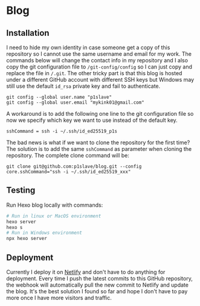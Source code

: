# Blog

## Installation
I need to hide my own identity in case someone get a copy of this repository so I cannot use the same username and email for my work. The commands below will change the contact info in my repository and I also copy the git configuration file to `/git-config/config` so I can just copy and replace the file in `/.git`. The other tricky part is that this blog is hosted under a different GitHub account with different SSH keys but Windows may still use the default `id_rsa` private key and fail to authenticate.
```
git config --global user.name "p1slave"
git config --global user.email "mykink01@gmail.com"
```

A workaround is to add the following one line to the git configuration file so now we specify which key we want to use instead of the default key.
```
sshCommand = ssh -i ~/.ssh/id_ed25519_p1s
```
The bad news is what if we want to clone the repository for the first time? The solution is to add the same `sshCommand` as parameter when cloning the repository. The complete clone command will be:
```
git clone git@github.com:p1slave/blog.git --config core.sshCommand="ssh -i ~/.ssh/id_ed25519_xxx"
```

## Testing
Run Hexo blog locally with commands:
```bash
# Run in linux or MacOS environment
hexo server
hexo s
# Run in Windows environment
npx hexo server
```

## Deployment
Currently I deploy it on [Netlify](www.netlify.com) and don't have to do anything for deployment. Every time I push the latest commits to this GitHub repository, the webhook will automatically pull the new commit to Netlify and update the blog. It's the best solution I found so far and hope I don't have to pay more once I have more visitors and traffic.
